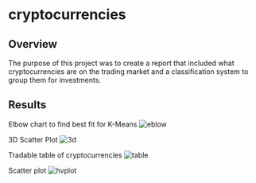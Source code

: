 # cryptocurrencies

## Overview
The purpose of this project was to create a report that included what cryptocurrencies are on the trading market and a classification system to group them for investments.

## Results

Elbow chart to find best fit for K-Means
![eblow](https://user-images.githubusercontent.com/88061345/144758807-96947a39-ddd7-489c-b7e2-98a9f12f746b.png)

3D Scatter Plot
![3d](https://user-images.githubusercontent.com/88061345/144758829-0b3003df-4b12-41ae-89bd-88ce6ae3081a.png)

Tradable table of cryptocurrencies
![table](https://user-images.githubusercontent.com/88061345/144758844-bf8c72bf-d96d-42d6-b414-68edef15d455.PNG)

Scatter plot
![hvplot](https://user-images.githubusercontent.com/88061345/144758862-f02ae088-2776-4093-b268-ed69765f07b9.png)

